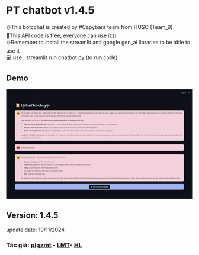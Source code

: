 
# PT chatbot v1.4.5

☃️This botcchat is created by #Capybara team from HUSC  (Team_9)  
🎄This API code is free, everyone can use it:))  
☃️Remember to install the streamlit and google gen_ai libraries to be able to use it  
💻 use : streamlit run chatbot.py (to run code)

## Demo
![alt text](Demo.png)

## Version: 1.4.5
update date: 19/11/2024
### Tác giả:  **[plgzmt](https://www.facebook.com/ngcuuphilongg?locale=vi_VN)** - **[LMT](https://www.facebook.com/profile.php?id=100046322661968&locale=vi_VN)**- **[HL](https://www.facebook.com/dhuwngle?locale=vi_VN)**
